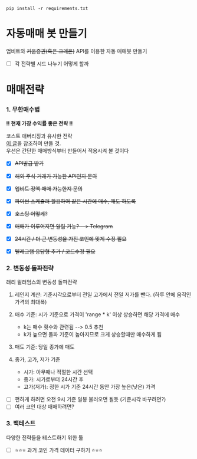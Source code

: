 ```shell
pip install -r requirements.txt
```

# 자동매매 봇 만들기
업비트와 ~~키움증권(혹은 크레온)~~ API를 이용한 자동 매매봇 만들기

- [ ] 각 전략별 시드 나누기 어떻게 할까


# 매매전략
### 1. 무한매수법
**!! 현재 가장 수익률 좋은 전략 !!**

코스트 애버리징과 유사한 전략  
[이 글](https://m.blog.naver.com/edgar0418/222224056120)을 참조하여 만들 것.  
우선은 간단한 매매방식부터 만들어서 적용시켜 볼 것이다
- [x] ~~API발급 받기~~
- [x] ~~해외 주식 거래가 가능한 API인지 문의~~
- [x] ~~업비트 정액 매매 가능한지 문의~~
- [x] ~~파이썬 스케쥴러 활용하여 같은 시간에 매수, 매도 하도록~~
- [x] ~~호스팅 어떻게?~~
- [x] ~~매매가 이루어지면 알림 가능? --> Telegram~~
- [x] ~~24시간 / 더 큰 변동성을 가진 코인에 맞게 수정 필요~~
- [x] ~~텔레그램 응답형 추가 / 코드수정 필요~~



### 2. ~~변동성 돌파전략~~
래리 윌러엄스의 변동성 돌파전략  

1. 레인지 계산: 기준시각으로부터 전일 고가에서 전일 저가를 뺀다. (하루 안에 움직인 가격의 최대폭)

1. 매수 기준: 시가 기준으로 가격이 'range * k' 이상 상승하면 해당 가격에 매수
    - k는 매수 횟수와 관련됨 --> 0.5 추천
    - k가 높으면 돌파 기준이 높아지므로 크게 상승할때만 매수하게 됨
1. 매도 기준: 당일 종가에 매도
1. 종가, 고가, 저가 기준
    - 시가: 아무때나 적절한 시간 선택
    - 종가: 시가로부터 24시간 후
    - 고가(저가): 정한 시가 기준 24시간 동안 가장 높은(낮은) 가격

- [ ] 편하게 하려면 오전 9시 기준 일봉 불러오면 될듯 (기준시각 바꾸려면?)
- [ ] 여러 코인 대상 매매하려면?

### 3. 백테스트
다양한 전략들을 테스트하기 위한 툴 
- [ ] ⭐️⭐️⭐️ 과거 코인 가격 데이터 구하기 ⭐️⭐️⭐️ 
 
